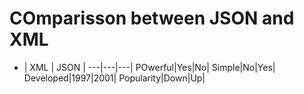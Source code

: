 # COmparisson between JSON and XML

- | XML | JSON |
---|---|---|
POwerful|Yes|No|
Simple|No|Yes|
Developed|1997|2001|
Popularity|Down|Up|
